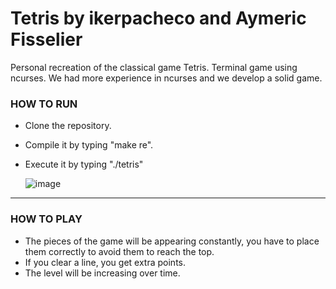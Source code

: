 # Tetris by ikerpacheco and Aymeric Fisselier

Personal recreation of the classical game Tetris. Terminal game using ncurses. We had more experience in ncurses and we develop a solid game.

### HOW TO RUN

- Clone the repository.
- Compile it by typing "make re".
- Execute it by typing "./tetris"

     ![image](https://user-images.githubusercontent.com/91873393/171818124-9b9fc6c2-d180-4329-81fa-9d2cfe6a71f8.png)
     
     
---------------------------------

### HOW TO PLAY

- The pieces of the game will be appearing constantly, you have to place them correctly to avoid them to reach the top.
- If you clear a line, you get extra points.
- The level will be increasing over time.
